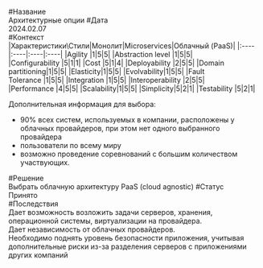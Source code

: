 #Название  
Архитектурные опции
#Дата  
2024.02.07  
#Контекст  
|Характеристики\Стили|Монолит|Microservices|Облачный (PaaS)|
|:----|:----|:----|:----|
|Agility |1|5|5|
|Abstraction level |1|5|5|
|Configurability |5|1|1|
|Cost |5|1|4|
|Deployability |2|5|5|
|Domain partitioning|1|5|5|
|Elasticity|1|5|5|
|Evolvability|1|5|5|
|Fault Tolerance |1|5|5|
|Integration |1|5|5|
|Interoperability |2|5|5|
|Performance |4|5|5|
|Scalability|1|5|5|
|Simplicity|5|2|1|
|Testability |5|2|1|

Дополнительная информация для выбора:  
- 90% всех систем, используемых в компании, расположены у облачных провайдеров, при этом нет одного выбранного провайдера
- пользователи по всему миру
- возможно проведение соревнований с большим количеством участвующих.

#Решение  
Выбрать облачную архитектуру PaaS (cloud agnostic)
#Статус  
Принято  
#Последствия  
Дает возможность возложить задачи серверов, хранения, операционной системы, виртуализации на провайдера.  
Дает независимость от облачных провайдеров.  
Необходимо поднять уровень безопасности приложения, учитывая дополнительные риски из-за разделения серверов с приложениями других компаний 
